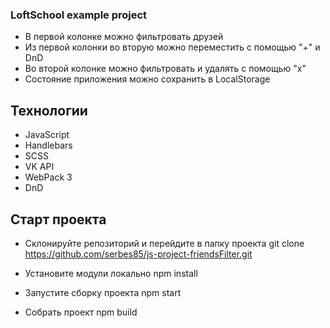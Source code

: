 ### LoftSchool example project

- В первой колонке можно фильтровать друзей
- Из первой колонки во вторую можно переместить с помощью "+" и DnD
- Во второй колонке можно фильтровать и удалять с помощью "х"
- Cостояние приложения можно сохранить в LocalStorage

## Технологии
- JavaScript
- Handlebars
- SCSS
- VK API
- WebPack 3
- DnD

## Старт проекта

- Склонируйте репозиторий и перейдите в папку проекта
git clone https://github.com/serbes85/js-project-friendsFilter.git

- Установите модули локально
npm install

- Запустите сборку проекта
npm start

- Собрать проект
npm build
